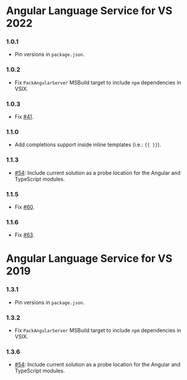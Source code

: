 # Angular Language Service for VS 2022

### 1.0.1
- Pin versions in `package.json`.

### 1.0.2
- Fix `PackAngularServer` MSBuild target to include `npm` dependencies in VSIX.

### 1.0.3
- Fix [#41](https://github.com/microsoft/vs-ng-language-service/issues/41#issue-1412236254).

### 1.1.0
- Add completions support inside inline templates (i.e.: `{{ }}`).

### 1.1.3
- [#54](https://github.com/microsoft/vs-ng-language-service/pull/54): Include current solution as a probe location for the Angular and TypeScript modules.

### 1.1.5
- Fix [#60](https://github.com/microsoft/vs-ng-language-service/issues/60).

### 1.1.6
- Fix [#63](https://github.com/microsoft/vs-ng-language-service/issues/63).

# Angular Language Service for VS 2019

### 1.3.1
- Pin versions in `package.json`.

### 1.3.2
- Fix `PackAngularServer` MSBuild target to include `npm` dependencies in VSIX.

### 1.3.6
- [#54](https://github.com/microsoft/vs-ng-language-service/pull/54): Include current solution as a probe location for the Angular and TypeScript modules.